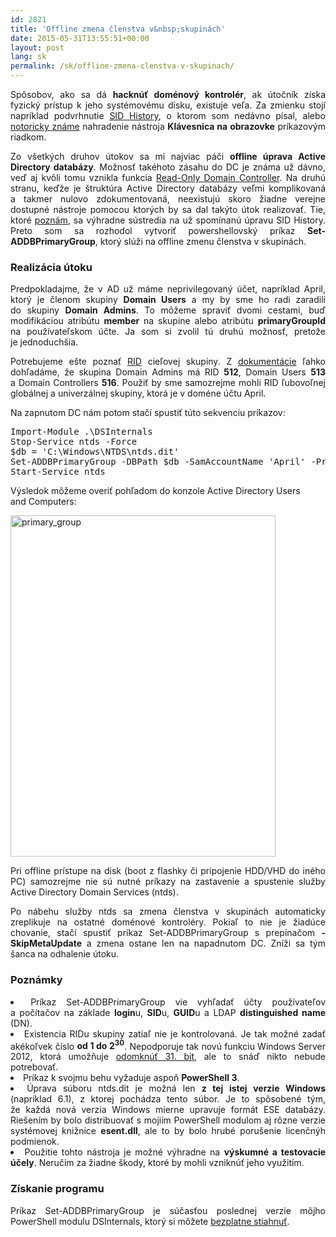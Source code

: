 ```yaml
---
id: 2821
title: 'Offline zmena členstva v&nbsp;skupinách'
date: 2015-05-31T13:55:51+00:00
layout: post
lang: sk
permalink: /sk/offline-zmena-clenstva-v-skupinach/
---
```

<p style="text-align: justify;">
  Spôsobov, ako sa&nbsp;dá <strong>hacknúť doménový kontrolér</strong>, ak útočník získa fyzický prístup k&nbsp;jeho systémovému disku, existuje veľa. Za&nbsp;zmienku stojí napríklad podvrhnutie <a href="https://www.dsinternals.com/sk/offline-zmena-sid-history/">SID History</a>, o&nbsp;ktorom som nedávno písal, alebo <a href="https://www.sevecek.com/Lists/Posts/Post.aspx?ID=213">notoricky známe</a> nahradenie nástroja <strong>Klávesnica na&nbsp;obrazovke</strong> príkazovým riadkom.
</p>

<p style="text-align: justify;">
  Zo všetkých druhov útokov sa&nbsp;mi najviac páči <strong>offline úprava Active Directory databázy</strong>. Možnosť takéhoto zásahu do&nbsp;DC je&nbsp;známa už dávno, veď aj&nbsp;kvôli tomu vznikla funkcia <a href="https://technet.microsoft.com/en-us/library/cc732801(v=ws.10).aspx">Read-Only Domain Controller</a>. Na&nbsp;druhú stranu, keďže je&nbsp;štruktúra Active Directory databázy veľmi komplikovaná a&nbsp;takmer nulovo zdokumentovaná, neexistujú skoro žiadne verejne dostupné nástroje pomocou ktorých by&nbsp;sa&nbsp;dal takýto útok realizovať. Tie, ktoré <a href="https://www.dsinternals.com/sk/offline-zmena-sid-history/">poznám</a>, sa&nbsp;výhradne sústredia na&nbsp;už spomínanú úpravu SID History. Preto som sa&nbsp;rozhodol vytvoriť powershellovský príkaz <strong>Set-ADDBPrimaryGroup</strong>, ktorý slúži na&nbsp;offline zmenu členstva v&nbsp;skupinách.
</p>

<!--more-->

### Realizácia útoku

<p style="text-align: justify;">
  Predpokladajme, že&nbsp;v AD už máme neprivilegovaný účet, napríklad April, ktorý je&nbsp;členom skupiny <strong>Domain Users</strong> a&nbsp;my by&nbsp;sme ho&nbsp;radi zaradili do&nbsp;skupiny <strong>Domain Admins</strong>. To&nbsp;môžeme spraviť dvomi cestami, buď modifikáciou atribútu <strong>member</strong> na&nbsp;skupine alebo atribútu <strong>primaryGroupId</strong> na&nbsp;používateľskom účte. Ja som si&nbsp;zvolil tú druhú možnosť, pretože je&nbsp;jednoduchšia.
</p>

<p style="text-align: justify;">
  Potrebujeme ešte poznať <a href="https://msdn.microsoft.com/en-us/library/cc246018.aspx">RID</a> cieľovej skupiny. Z&nbsp;<a href="https://support.microsoft.com/en-us/kb/243330">dokumentácie</a> ľahko dohľadáme, že&nbsp;skupina Domain Admins má RID <strong>512</strong>, Domain Users <strong>513</strong> a&nbsp;Domain Controllers <strong>516</strong>. Použiť by&nbsp;sme samozrejme mohli RID ľubovoľnej globálnej a&nbsp;univerzálnej skupiny, ktorá je&nbsp;v doméne účtu April.
</p>

Na zapnutom DC nám potom stačí spustiť túto sekvenciu príkazov:

<pre title="Primary Group ID" class="lang:ps decode:true ">Import-Module .\DSInternals
Stop-Service ntds -Force
$db = 'C:\Windows\NTDS\ntds.dit'
Set-ADDBPrimaryGroup -DBPath $db -SamAccountName 'April' -PrimaryGroupId 512 -Verbose
Start-Service ntds
</pre>

Výsledok môžeme overiť pohľadom do&nbsp;konzole Active Directory Users and&nbsp;Computers:

<img class="aligncenter size-full wp-image-2881" src="https://www.dsinternals.com/wp-content/uploads/primary_group.png" alt="primary_group" width="424" height="546" srcset="https://www.dsinternals.com/wp-content/uploads/primary_group.png 424w, https://www.dsinternals.com/wp-content/uploads/primary_group-233x300.png 233w" sizes="(max-width: 424px) 100vw, 424px" /> 

<p style="text-align: justify;">
  Pri offline prístupe na&nbsp;disk (boot z&nbsp;flashky či&nbsp;pripojenie HDD/VHD do&nbsp;iného PC) samozrejme nie sú nutné príkazy na&nbsp;zastavenie a&nbsp;spustenie služby Active Directory Domain Services (ntds).
</p>

<p style="text-align: justify;">
  Po nábehu služby ntds sa&nbsp;zmena členstva v&nbsp;skupinách automaticky zreplikuje na&nbsp;ostatné doménové kontroléry. Pokiaľ to&nbsp;nie je&nbsp;žiadúce chovanie, stačí spustiť príkaz Set-ADDBPrimaryGroup s&nbsp;prepínačom <strong>-SkipMetaUpdate</strong> a&nbsp;zmena ostane len&nbsp;na napadnutom DC. Zníži sa&nbsp;tým šanca na&nbsp;odhalenie útoku.
</p>

### Poznámky

<li style="text-align: justify;">
  Príkaz Set-ADDBPrimaryGroup vie vyhľadať účty používateľov a&nbsp;počítačov na&nbsp;základe <strong>login</strong>u, <strong>SID</strong>u, <strong>GUID</strong>u a&nbsp;LDAP <strong>distinguished name</strong> (DN).
</li>
<li style="text-align: justify;">
  Existencia RIDu skupiny zatiaľ nie je&nbsp;kontrolovaná. Je&nbsp;tak možné zadať akékoľvek číslo <strong>od&nbsp;1 do&nbsp;2<sup>30</sup></strong>. Nepodporuje tak novú funkciu Windows Server 2012, ktorá umožňuje <a href="http://blogs.technet.com/b/askds/archive/2012/08/10/managing-rid-issuance-in-windows-server-2012.aspx">odomknúť 31. bit</a>, ale&nbsp;to&nbsp;snáď nikto nebude potrebovať.
</li>
<li style="text-align: justify;">
  Príkaz k&nbsp;svojmu behu vyžaduje aspoň <strong>PowerShell 3</strong>.
</li>
<li style="text-align: justify;">
  Úprava súboru ntds.dit je&nbsp;možná len&nbsp;<strong>z&nbsp;tej istej verzie Windows</strong> (napríklad 6.1), z&nbsp;ktorej pochádza tento súbor. Je&nbsp;to&nbsp;spôsobené tým, že&nbsp;každá nová verzia Windows mierne upravuje formát ESE databázy. Riešením by&nbsp;bolo distribuovať s&nbsp;mojiím PowerShell modulom aj&nbsp;rôzne verzie systémovej knižnice <strong>esent.dll</strong>, ale&nbsp;to&nbsp;by bolo hrubé porušenie licenčnýh podmienok.
</li>
<li style="text-align: justify;">
  Použitie tohto nástroja je&nbsp;možné výhradne na&nbsp;<strong>výskumné a&nbsp;testovacie účely</strong>. Neručím za&nbsp;žiadne škody, ktoré by&nbsp;mohli vzniknúť jeho využitím.
</li>

### Získanie programu

<p style="text-align: justify;">
  Príkaz Set-ADDBPrimaryGroup je&nbsp;súčasťou poslednej verzie môjho PowerShell modulu DSInternals, ktorý si&nbsp;môžete <a href="https://www.dsinternals.com/sk/na-stiahnutie/">bezplatne stiahnuť</a>.
</p>